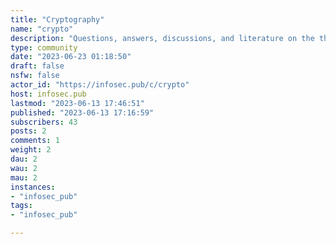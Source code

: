 ```yaml
---
title: "Cryptography" 
name: "crypto"
description: "Questions, answers, discussions, and literature on the theory and practice of cryptography"
type: community
date: "2023-06-23 01:18:50"
draft: false
nsfw: false
actor_id: "https://infosec.pub/c/crypto"
host: infosec.pub
lastmod: "2023-06-13 17:46:51"
published: "2023-06-13 17:16:59"
subscribers: 43
posts: 2
comments: 1
weight: 2
dau: 2
wau: 2
mau: 2
instances:
- "infosec_pub"
tags: 
- "infosec_pub"

---
```


